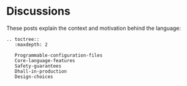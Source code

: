 Discussions
===========

These posts explain the context and motivation behind the language:

```eval_rst
.. toctree::
   :maxdepth: 2

   Programmable-configuration-files
   Core-language-features
   Safety-guarantees
   Dhall-in-production
   Design-choices
```
